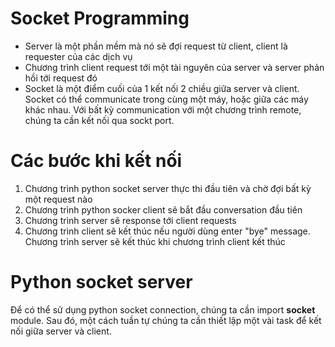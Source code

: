 # Socket Programming 
- Server là một phần mềm mà nó sẽ đợi request từ client, client là requester của các dịch vụ
- Chương trình client request tới một tài nguyên của server và server phản hồi tới request đó
- Socket là một điểm cuối của 1 kết nối 2 chiều giữa server và client. Socket có thể communicate
  trong cùng một máy, hoặc giữa các máy khác nhau. Với bất kỳ communication với một chương trình 
  remote, chúng ta cần kết nối qua sockt port. 
# Các bước khi kết nối
1. Chương trình python socket server thực thi đầu tiên và chờ đợi bất kỳ một request nào 
2. Chương trình python socker client sẽ bắt đầu conversation đầu tiên
3. Chương trình server sẽ response tới client requests
4. Chương trình client sẽ kết thúc nếu người dùng enter "bye" message. Chương trình server
   sẽ kết thúc khi chương trình client kết thúc
# Python socket server
Để có thể sử dụng python socket connection, chúng ta cần import **socket** module. Sau đó,
một cách tuần tự chúng ta cần thiết lập một vài task để kết nối giữa server và client. 

